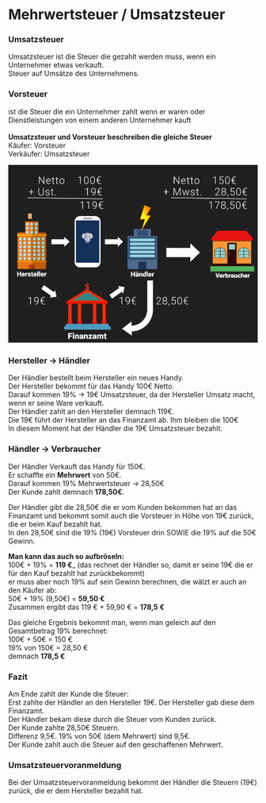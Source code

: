 # Mehrwertsteuer / Umsatzsteuer

### Umsatzsteuer
Umsatzsteuer ist die Steuer die gezahlt werden muss, wenn ein Unternehmer etwas verkauft.  
Steuer auf Umsätze des Unternehmens.  

### Vorsteuer
ist die Steuer die ein Unternehmer zahlt wenn er waren oder Dienstleistungen von einem anderen Unternehmer kauft  
<br/>
__Umsatzsteuer und Vorsteuer beschreiben die gleiche Steuer__  
Käufer: Vorsteuer  
Verkäufer: Umsatzsteuer  

![img](img/Umsatzstuer_mehrwertsteuer.png)

### Hersteller → Händler
Der Händler bestellt beim Hersteller ein neues Handy.  
Der Hersteller bekommt für das Handy 100€ Netto.  
Darauf kommen 19% → 19€ Umsatzsteuer, da der Hersteller Umsatz macht, wenn er seine Ware verkauft.  
Der Händler zahlt an den Hersteller demnach 119€.  
Die 19€ führt der Hersteller an das Finanzamt ab. Ihm bleiben die 100€  
In diesem Moment hat der Händler die 19€ Umsatzsteuer bezahlt.  

### Händler → Verbraucher
Der Händler Verkauft das Handy für 150€.  
Er schaffte ein __Mehrwert__ von 50€.  
Darauf kommen 19% Mehrwertsteuer → 28,50€  
Der Kunde zahlt demnach __178,50€__.  

Der Händler gibt die 28,50€ die er vom Kunden bekommen hat an das Finanzamt und bekommt somit auch die Vorsteuer in Höhe von 19€ zurück, die er beim Kauf bezahlt hat.  
In den 28,50€ sind die 19% (19€) Vorsteuer drin SOWIE die 19% auf die 50€ Gewinn.  

__Man kann das auch so aufbröseln:__  
100€ + 19% = __119 €___ (das rechnet der Händler so, damit er seine 19€ die er für den Kauf bezahlt hat zurückbekommt)  
er muss aber noch 19% auf sein Gewinn berechnen, die wälzt er auch an den Käufer ab:  
50€ + 19% (9,50€) = __59,50 €__  
Zusammen ergibt das 119 € + 59,90 € = __178,5 €__

Das gleiche Ergebnis bekommt man, wenn man geleich auf den Gesamtbetrag 19% berechnet:   
100€ + 50€ = 150 €   
19% von 150€ = 28,50 €  
demnach __178,5 €__


### Fazit
Am Ende zahlt der Kunde die Steuer:  
Erst zahlte der Händler an den Hersteller 19€. Der Hersteller gab diese dem Finanzamt.  
Der Händler bekam diese durch die Steuer vom Kunden zurück.  
Der Kunde zahlte 28,50€ Steuern.  
Differenz 9,5€. 19% von 50€ (dem Mehrwert) sind 9,5€.  
Der Kunde zahlt auch die Steuer auf den geschaffenen Mehrwert.  


### Umsatzsteuervoranmeldung
Bei der Umsatzsteuervoranmeldung bekommt der Händler die Steuern (19€) zurück, die er dem Hersteller bezahlt hat.
